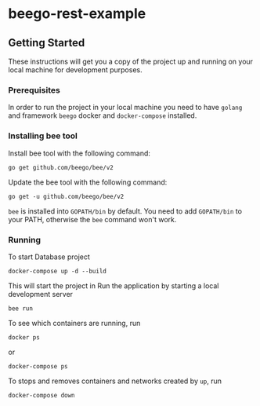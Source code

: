 # beego-rest-example

## Getting Started
These instructions will get you a copy of the project up and running on your local machine for development purposes.

### Prerequisites
In order to run the project in your local machine you need to have `golang` and framework `beego` docker and `docker-compose` installed.

### Installing bee tool

Install bee tool with the following command:

	go get github.com/beego/bee/v2

Update the bee tool with the following command:

	go get -u github.com/beego/bee/v2

`bee` is installed into `GOPATH/bin` by default. You need to add `GOPATH/bin` to your PATH, otherwise the `bee` command won't work.


### Running
To start Database project
```
docker-compose up -d --build
```
This will start the project in Run the application by starting a local development server
```
bee run
```

To see which containers are running, run
```
docker ps
```
or 
```
docker-compose ps
```

To stops and removes containers and networks created by `up`, run 
```
docker-compose down
